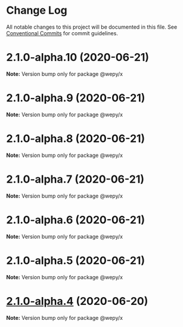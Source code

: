 # Change Log

All notable changes to this project will be documented in this file.
See [Conventional Commits](https://conventionalcommits.org) for commit guidelines.

# 2.1.0-alpha.10 (2020-06-21)

**Note:** Version bump only for package @wepy/x





# 2.1.0-alpha.9 (2020-06-21)

**Note:** Version bump only for package @wepy/x





# 2.1.0-alpha.8 (2020-06-21)

**Note:** Version bump only for package @wepy/x





# 2.1.0-alpha.7 (2020-06-21)

**Note:** Version bump only for package @wepy/x





# 2.1.0-alpha.6 (2020-06-21)

**Note:** Version bump only for package @wepy/x





# 2.1.0-alpha.5 (2020-06-21)

**Note:** Version bump only for package @wepy/x





# [2.1.0-alpha.4](https://github.com/Tencent/wepy/compare/v2.1.0-alpha.2...v2.1.0-alpha.4) (2020-06-20)

**Note:** Version bump only for package @wepy/x
